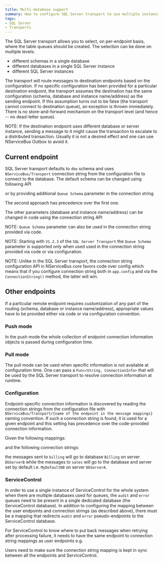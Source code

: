 ```yaml
---
title: Multi-database support
summary: How to configure SQL Server transport to use multiple instances of the database and route messages between them.
tags:
- SQL Server
- Transports
---
```


The SQL Server transport allows you to select, on per-endpoint basis, where the table queues should be created. The selection can be done on multiple levels:

 * different schemas in a single database
 * different databases in a single SQL Server instance
 * different SQL Server instances

The transport will route messages to destination endpoints based on the configuration. If no specific configuration has been provided for a particular destination endpoint, the transport assumes the destination has the same configuration (schema, database and instance name/address) as the sending endpoint. If this assumption turns out to be false (the transport cannot connect to destination queue), an exception is thrown immediately. There is no store-and-forward mechanism on the transport level (and hence -- no dead-letter queue). 

NOTE: If the destination endpoint uses different database or server instance, sending a message to it might cause the transaction to escalate to a distributed transaction. Usually it is not a desired effect and one can use NServiceBus Outbox to avoid it.


## Current endpoint

SQL Server transport defaults to `dbo` schema and uses `NServiceBus/Transport` connection string from the configuration file to connect to the database. The default schema can be changed using following API

<!-- import sqlserver-multidb-current-endpoint-schema -->

or by providing additional `Queue Schema` parameter in the connection string

<!-- import sqlserver-multidb-current-endpoint-schema-config -->

The second approach has precedence over the first one.

The other parameters (database and instance name/address) can be changed in code using the connection string API

<!-- import sqlserver-multidb-current-endpoint-connection-string -->

NOTE: `Queue Schema` parameter can also be used in the connection string provided via code.

NOTE: Starting with `V1.2.3` of the `SQL Server Transport` the `Queue Schema` parameter is supported only when used used in the connection string provided via code or via configuration.

NOTE: Unlike in the SQL Server transport, the connection string configuration API in NServiceBus core favors code over config which means that if you configure connection string both in `app.config` and via the `ConnectionString()` method, the latter will win.


## Other endpoints

If a particular remote endpoint requires customization of any part of the routing (schema, database or instance name/address), appropriate values have to be provided either via code or via configuration convention.


### Push mode

In the push mode the whole collection of endpoint connection information objects is passed during configuration time.

<!-- import sqlserver-multidb-other-endpoint-connection-push -->


### Pull mode

The pull mode can be used when specific information is not available at configuration time. One can pass a `Func<String, ConnectionInfo>` that will be used by the SQL Server transport to resolve connection information at runtime.

<!-- import sqlserver-multidb-other-endpoint-connection-pull --> 


### Configuration

Endpoint-specific connection information is discovered by reading the connection strings from the configuration file with `NServiceBus/Transport/{name of the endpoint in the message mappings}` naming convention. If such a connection string is found, it is used for a given endpoint and this setting has precedence over the code-provided connection information.

Given the following mappings:

<!-- import sqlserver-multidb-messagemapping -->

and the following connection strings:
 
<!-- import sqlserver-multidb-connectionstrings -->

the messages sent to `billing` will go to database `Billing` on server `DbServerB` while the messages to `sales` will go to the database and server set by default i.e. `MyDefaultDB` on server `DbServerA`.


### ServiceControl

In order to use a single instance of ServiceControl for the whole system when there are multiple databases used for queues, the `audit` and `error` queues need to be present in a single dedicated database (the ServiceControl database). In addition to configuring the mapping between the user endpoints and connection strings (as described above), there must be a mapping that redirects `audit` and `error` pseudo-endpoints to the ServiceControl database.

<!-- import sqlserver-multidb-redirect-audit-error -->

For ServiceControl to know where to put back messages when retrying after processing failure, it needs to have the same endpoint to connection string mappings as user endpoints e.g.

<!-- import sqlserver-multidb-sc -->

Users need to make sure the connection string mapping is kept in sync between all the endpoints and ServiceControl.